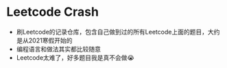 # Leetcode Crash

- 刷Leetcode的记录仓库，包含自己做到过的所有Leetcode上面的题目，大约是从2021寒假开始的
- 编程语言和做法其实都比较随意
- Leetcode太难了，好多题目我是真不会做😭